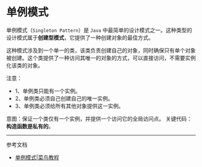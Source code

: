 # 单例模式

单例模式（`Singleton Pattern`）是 `Java` 中最简单的设计模式之一。这种类型的设计模式属于**创建型模式**，它提供了一种创建对象的最佳方式。

这种模式涉及到一个单一的类，该类负责创建自己的对象，同时确保只有单个对象被创建。这个类提供了一种访问其唯一的对象的方式，可以直接访问，不需要实例化该类的对象。

注意：
- 1、单例类只能有一个实例。
- 2、单例类必须自己创建自己的唯一实例。
- 3、单例类必须给所有其他对象提供这一实例。


意图：保证一个类仅有一个实例，并提供一个访问它的全局访问点。
关键代码：**构造函数是私有的**。

--- 
参考文档
- [单例模式|菜鸟教程](https://www.runoob.com/design-pattern/singleton-pattern.html)